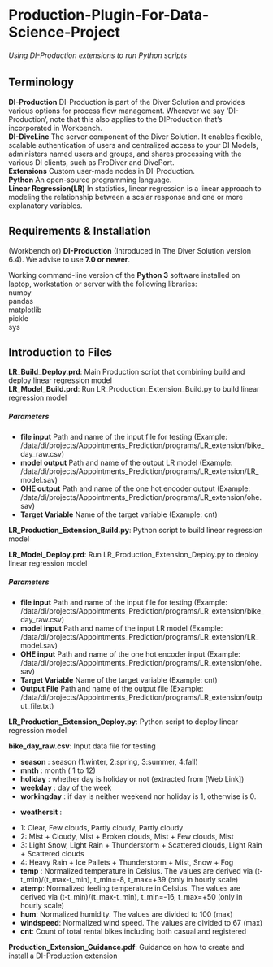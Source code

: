 # Production-Plugin-For-Data-Science-Project

###### Using DI-Production extensions to run Python scripts

## Terminology 
 
**DI-Production** DI-Production is part of the Diver Solution and provides various options for process flow management. Wherever we say ‘DI-Production’, note that this also applies to the DIProduction that’s incorporated in Workbench.\
**DI-DiveLine** The server component of the Diver Solution. It enables flexible, scalable authentication of users and centralized access to your DI Models, administers named users and groups, and shares processing with the various DI clients, such as ProDiver and DivePort.\
**Extensions** Custom user-made nodes in DI-Production.\
**Python**  An open-source programming language.\
**Linear Regression(LR)** In statistics, linear regression is a linear approach to modeling the relationship between a scalar response and one or more explanatory variables.

## Requirements & Installation 
 
(Workbench or) **DI-Production** (Introduced in The Diver Solution version 6.4). We advise to use **7.0 or newer**.
 
Working command-line version of the **Python 3** software installed on laptop, workstation or server with the following libraries:\
numpy\
pandas\
matplotlib\
pickle\
sys

## Introduction to Files
**LR_Build_Deploy.prd**: Main Production script that combining build and deploy linear regression model\
**LR_Model_Build.prd**: Run LR_Production_Extension_Build.py to build linear regression model
##### Parameters
 - **file input** Path and name of the input file for testing (Example: /data/di/projects/Appointments_Prediction/programs/LR_extension/bike_day_raw.csv)
 - **model output** Path and name of the output LR model (Example: /data/di/projects/Appointments_Prediction/programs/LR_extension/LR_model.sav)
 - **OHE output** Path and name of the one hot encoder output (Example: /data/di/projects/Appointments_Prediction/programs/LR_extension/ohe.sav)
 - **Target Variable** Name of the target variable (Example: cnt)

**LR_Production_Extension_Build.py**: Python script to build linear regression model

**LR_Model_Deploy.prd**: Run LR_Production_Extension_Deploy.py to deploy linear regression model
##### Parameters
 - **file input** Path and name of the input file for testing (Example: /data/di/projects/Appointments_Prediction/programs/LR_extension/bike_day_raw.csv)
 - **model input** Path and name of the input LR model (Example: /data/di/projects/Appointments_Prediction/programs/LR_extension/LR_model.sav)
 - **OHE input** Path and name of the one hot encoder input (Example: /data/di/projects/Appointments_Prediction/programs/LR_extension/ohe.sav)
 - **Target Variable** Name of the target variable (Example: cnt)
 - **Output File** Path and name of the output file (Example: /data/di/projects/Appointments_Prediction/programs/LR_extension/output_file.txt)

**LR_Production_Extension_Deploy.py**: Python script to deploy linear regression model

**bike_day_raw.csv**: Input data file for testing
- **season** : season (1:winter, 2:spring, 3:summer, 4:fall)
- **mnth** : month ( 1 to 12)
- **holiday** : whether day is holiday or not (extracted from [Web Link])
- **weekday** : day of the week
- **workingday** : if day is neither weekend nor holiday is 1, otherwise is 0.
+ **weathersit** :
- 1: Clear, Few clouds, Partly cloudy, Partly cloudy
- 2: Mist + Cloudy, Mist + Broken clouds, Mist + Few clouds, Mist
- 3: Light Snow, Light Rain + Thunderstorm + Scattered clouds, Light Rain + Scattered clouds
- 4: Heavy Rain + Ice Pallets + Thunderstorm + Mist, Snow + Fog
- **temp** : Normalized temperature in Celsius. The values are derived via (t-t_min)/(t_max-t_min), t_min=-8, t_max=+39 (only in hourly scale)
- **atemp**: Normalized feeling temperature in Celsius. The values are derived via (t-t_min)/(t_max-t_min), t_min=-16, t_max=+50 (only in hourly scale)
- **hum**: Normalized humidity. The values are divided to 100 (max)
- **windspeed**: Normalized wind speed. The values are divided to 67 (max)
- **cnt**: Count of total rental bikes including both casual and registered

**Production_Extension_Guidance.pdf**: Guidance on how to create and install a DI-Production extension 
